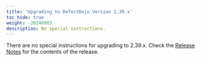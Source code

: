 ```yaml
---
title: 'Upgrading to DefectDojo Version 2.39.x'
toc_hide: true
weight: -20240903
description: No special instructions.
---
```

There are no special instructions for upgrading to 2.39.x. Check the [Release Notes](https://github.com/DefectDojo/django-DefectDojo/releases/tag/2.39.0) for the contents of the release.
